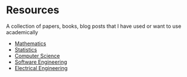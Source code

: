 # Resources
A collection of papers, books, blog posts that I have used or want to use academically 

  - [Mathematics]()
  - [Statistics](https://github.com/drydenwiebe/resources/blob/master/Statistics.md)
  - [Computer Science]()
  - [Software Engineering]()
  - [Electrical Engineering]()
